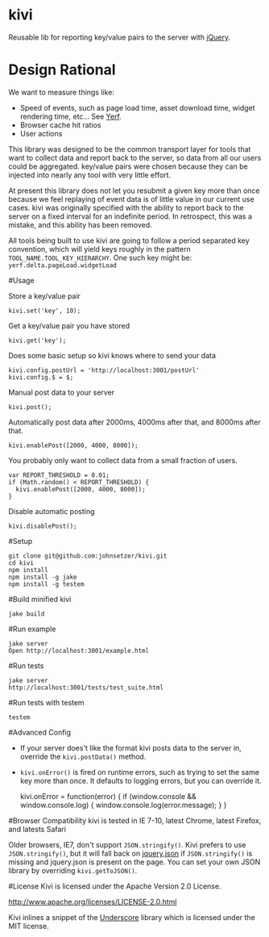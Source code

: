 kivi
====

Reusable lib for reporting key/value pairs to the server with [jQuery](http://jquery.com/).

# Design Rational
We want to measure things like:

- Speed of events, such as page load time, asset download time, widget rendering time, etc... See [Yerf](https://github.com/johnsetzer/yerf).
- Browser cache hit ratios
- User actions

This library was designed to be the common transport layer for tools that want to
collect data and report back to the server, so data from all our users could be aggregated. key/value pairs were chosen because they can be injected into nearly any
tool with very little effort. 

At present this library does not let you resubmit a
given key more than once because we feel replaying of event data is of little value in our current use cases. 
kivi was originally specified with the ability to report back to the server on a fixed interval for an indefinite period.  In retrospect, this was a mistake, and this ability has been removed.

All tools being built to use kivi are going to follow
a period separated key convention, which will yield keys roughly in the pattern `TOOL_NAME.TOOL_KEY_HIERARCHY`.
One such key might be: `yerf.delta.pageLoad.widgetLoad`

#Usage

Store a key/value pair

    kivi.set('key', 10);

Get a key/value pair you have stored

    kivi.get('key');

Does some basic setup so kivi knows where to send your data

    kivi.config.postUrl = 'http://localhost:3001/postUrl'
    kivi.config.$ = $;
    
Manual post data to your server

    kivi.post();

Automatically post data after 2000ms, 4000ms after that, and 8000ms after that.

    kivi.enablePost([2000, 4000, 8000]);

You probably only want to collect data from a small fraction of users.

    var REPORT_THRESHOLD = 0.01;
    if (Math.random() < REPORT_THRESHOLD) {
      kivi.enablePost([2000, 4000, 8000]);
    }

Disable automatic posting

    kivi.disablePost();

#Setup

    git clone git@github.com:johnsetzer/kivi.git
    cd kivi
    npm install
    npm install -g jake
    npm install -g testem

#Build minified kivi

    jake build

#Run example

    jake server
    Open http://localhost:3001/example.html

#Run tests

    jake server
    http://localhost:3001/tests/test_suite.html

#Run tests with testem

    testem

#Advanced Config
- If your server does't like the format kivi posts data to the server in, override the `kivi.postData()` method.
- `kivi.onError()` is fired on runtime errors, such as trying to set the same key more than once.  It defaults to logging errors, but you can override it.


    kivi.onError = function(error) {
      if (window.console && window.console.log) {
        window.console.log(error.message);
      }
    }

#Browser Compatibility
kivi is tested in IE 7-10, latest Chrome, latest Firefox, and latests Safari

Older browsers, IE7, don't support `JSON.stringify()`. Kivi prefers to use `JSON.stringify()`, but it will fall back on [jquery.json](https://code.google.com/p/jquery-json/) if `JSON.stringify()` is missing and jquery.json is present on the page. You can set your own JSON library by overriding `kivi.getToJSON()`.

#License
Kivi is licensed under the Apache Version 2.0 License.

http://www.apache.org/licenses/LICENSE-2.0.html

Kivi inlines a snippet of the [Underscore](http://underscorejs.org/) library which is licensed under the MIT license.